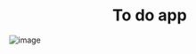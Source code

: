 <h1 align="center">To do app</h1>

![image](https://user-images.githubusercontent.com/23059874/82831611-8f672600-9ec1-11ea-9d39-137936997925.png)